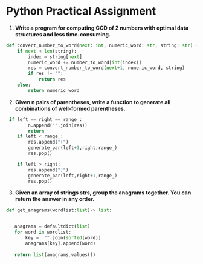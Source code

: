 # Python Practical Assignment


1. **Write a program for computing GCD of 2 numbers with optimal data structures and less time-consuming.**

```python
def convert_number_to_word(next: int, numeric_word: str, string: str) -> str:
    if next < len(string):
        index = string[next]
        numeric_word += number_to_word[int(index)]
        res = convert_number_to_word(next+1, numeric_word, string)
        if res != "":
            return res
    else:
        return numeric_word
```

2. **Given n pairs of parentheses, write a function to generate all combinations of well-formed parentheses.**

```Python
 if left == right == range_:
        n.append("".join(res))
        return
    if left < range_:
        res.append("(")
        generate_par(left+1,right,range_)
        res.pop()

    if left > right:
        res.append(")")
        generate_par(left,right+1,range_)
        res.pop()
```
 3. **Given an array of strings strs, group the anagrams together. You can return the answer in any order.**
 ```Python
 def get_anagrams(wordlist:list)-> list:


    anagrams = defaultdict(list)
    for word in wordlist:
        key =  "".join(sorted(word))
        anagrams[key].append(word)
    
    return list(anagrams.values())
 ```